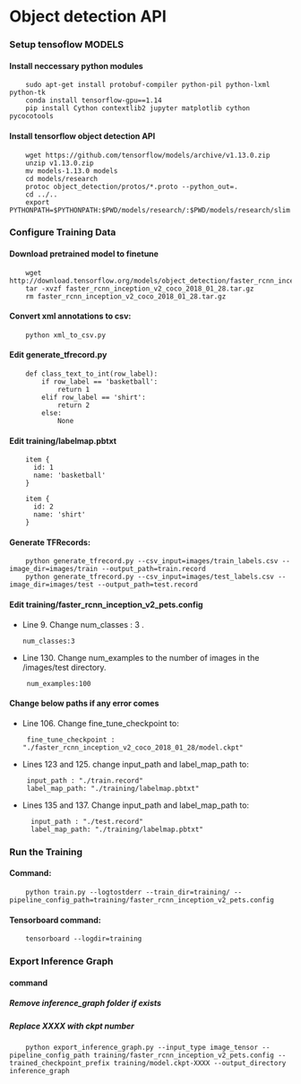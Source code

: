 # Object detection API
### Setup tensoflow MODELS
#### Install neccessary python modules
```
    sudo apt-get install protobuf-compiler python-pil python-lxml python-tk 
    conda install tensorflow-gpu==1.14
    pip install Cython contextlib2 jupyter matplotlib cython pycocotools
```
#### Install tensorflow object detection API
```
    wget https://github.com/tensorflow/models/archive/v1.13.0.zip
    unzip v1.13.0.zip 
    mv models-1.13.0 models
    cd models/research
    protoc object_detection/protos/*.proto --python_out=.
    cd ../..
    export PYTHONPATH=$PYTHONPATH:$PWD/models/research/:$PWD/models/research/slim
```
### Configure Training Data
#### Download pretrained model to finetune
```
    wget http://download.tensorflow.org/models/object_detection/faster_rcnn_inception_v2_coco_2018_01_28.tar.gz
    tar -xvzf faster_rcnn_inception_v2_coco_2018_01_28.tar.gz 
    rm faster_rcnn_inception_v2_coco_2018_01_28.tar.gz
```
#### Convert xml annotations to csv: 
```
    python xml_to_csv.py
```
#### Edit generate_tfrecord.py  
```
    def class_text_to_int(row_label):
        if row_label == 'basketball':
            return 1
        elif row_label == 'shirt':
            return 2
        else:
            None
```
#### Edit training/labelmap.pbtxt
```
    item {
      id: 1
      name: 'basketball'
    }

    item {
      id: 2
      name: 'shirt'
    }
```

#### Generate TFRecords:
```
    python generate_tfrecord.py --csv_input=images/train_labels.csv --image_dir=images/train --output_path=train.record
    python generate_tfrecord.py --csv_input=images/test_labels.csv --image_dir=images/test --output_path=test.record
```


#### Edit training/faster_rcnn_inception_v2_pets.config

- Line 9. Change num_classes : 3 .
    ```
    num_classes:3
    ```
  
- Line 130. Change num_examples to the number of images in the /images/test directory.
   ```
    num_examples:100
   ```
#### Change below paths if any error comes
- Line 106. Change fine_tune_checkpoint to:
   ```
    fine_tune_checkpoint : "./faster_rcnn_inception_v2_coco_2018_01_28/model.ckpt"
   ```

- Lines 123 and 125. change input_path and label_map_path to:
   ```
    input_path : "./train.record"
    label_map_path: "./training/labelmap.pbtxt" 
   ```
   
- Lines 135 and 137. Change input_path and label_map_path to:
  ```
    input_path : "./test.record"
    label_map_path: "./training/labelmap.pbtxt"
  ```

### Run the Training

#### Command:
```
    python train.py --logtostderr --train_dir=training/ --pipeline_config_path=training/faster_rcnn_inception_v2_pets.config
```

#### Tensorboard command:
```
    tensorboard --logdir=training
```

### Export Inference Graph
#### command
##### Remove inference_graph folder if exists
##### Replace XXXX with ckpt number
```
    python export_inference_graph.py --input_type image_tensor --pipeline_config_path training/faster_rcnn_inception_v2_pets.config --trained_checkpoint_prefix training/model.ckpt-XXXX --output_directory inference_graph
```
